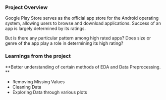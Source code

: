 ### Project Overview

 Google Play Store serves as the official app store for the Android operating system, allowing users to browse and download applications. Success of an app is largely determined by its ratings.

But is there any particular pattern among high rated apps? Does size or genre of the app play a role in determining its high rating?


### Learnings from the project

 **Better understanding of certain methods of EDA and Data Preprocessing.
**
- Removing Missing Values
- Cleaning Data
- Exploring Data through various plots



